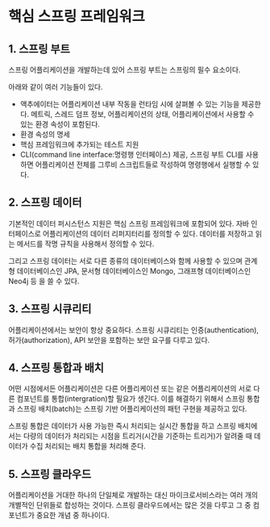 # 핵심 스프링 프레임워크

## 1. 스프링 부트
스프링 어플리케이션을 개발하는데 있어 스프링 부트는 스프링의 필수 요소이다.

아래와 같이 여러 기능들이 있다.
- 액추에이터는 어플리케이션 내부 작동을 런타임 시에 살펴볼 수 있는 기능을 제공한다. 메트릭, 스레드 덤프 정보, 어플리케이션의 상태, 어플리케이션에서 사용할 수 있는 환경 속성이 포함된다.
- 환경 속성의 명세
- 핵심 프레임워크에 추가되는 테스트 지원
- CLI(command line interface:명령행 인터페이스) 제공, 스프링 부트 CLI를 사용하면 어플리케이션 전체를 그루비 스크립트들로 작성하여 명령행에서 실행할 수 있다.

## 2. 스프링 데이터
기본적인 데이터 퍼시스턴스 지원은 핵심 스프링 프레임워크에 포함되어 있다.
자바 인터페이스로 어플리케이션의 데이터 리퍼지터리를 정의할 수 있다.
데이터를 저장하고 읽는 메서드를 작명 규칙을 사용해서 정의할 수 있다.

그리고 스프링 데이터는 서로 다른 종류의 데이터베이스와 함께 사용할 수 있으며 관계형 데이터베이스인 JPA, 문서형 데이터베이스인 Mongo, 그래프형 데이터베이스인 Neo4j 등 을 쓸 수 있다.

## 3. 스프링 시큐리티
어플리케이션에서는 보안이 항상 중요하다. 스프링 시큐리티는 인증(authentication), 허가(authorization), API 보안을 포함하는 보안 요구를 다루고 있다.

## 4. 스프링 통합과 배치
어떤 시점에서든 어플리케이션은 다른 어플리케이션 또는 같은 어플리케이션의 서로 다른 컴포넌트를 통합(intergration)할 필요가 생긴다. 이를 해결하기 위해서 스프링 통합과 스프링 배치(batch)는 스프링 기반 어플리케이션의 패턴 구현을 제공하고 있다.

스프링 통합은 데이터가 사용 가능한 즉시 처리되는 실시간 통합을 하고 스프링 배치에서는 다량의 데이터가 처리되는 시점을 트리거(시간을 기준하는 트리거)가 알려줄 때 데이터가 수집 처리되는 배치 통합을 처리해 준다.


## 5. 스프링 클라우드
어플리케이션을 거대한 하나의 단일체로 개발하는 대신 마이크로서비스라는 여러 개의 개별적인 단위들로 합성하는 것이다.
스프링 클라우드에서는 많은 것을 다루고 그 중 컴포넌트가 중요한 개념 중 하나이다.
